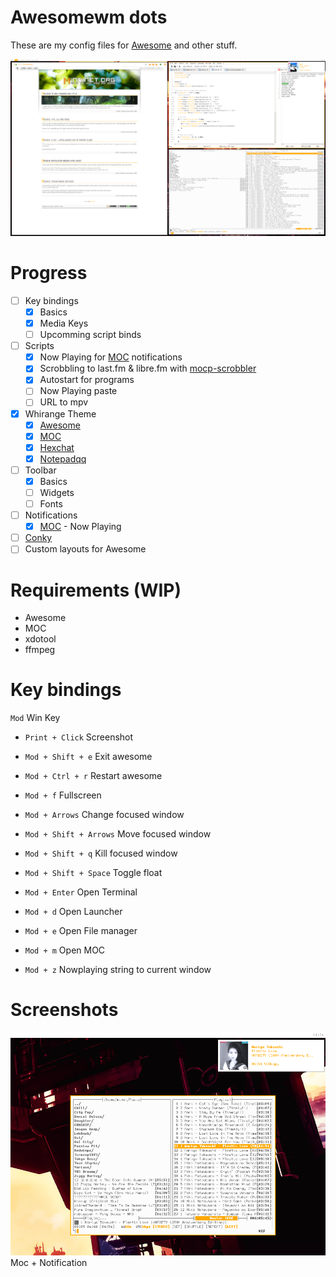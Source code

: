 # Awesomewm dots
These are my config files for [Awesome](https://awesomewm.org/) and other stuff.

![alt tag](https://raw.githubusercontent.com/Mindii/Whirange-AwesomeWM/master/images/1535629485_screen.png)

# Progress
- [ ] Key bindings
    - [x] Basics
    - [x] Media Keys
    - [ ] Upcomming script binds
- [ ] Scripts
    - [x] Now Playing for [MOC](http://moc.daper.net/) notifications
    - [x] Scrobbling to last.fm & libre.fm with [mocp-scrobbler](https://aur.archlinux.org/packages/mocp-scrobbler/)
    - [x] Autostart for programs
    - [ ] Now Playing paste
    - [ ] URL to mpv
- [x] Whirange Theme
    - [x] [Awesome](https://awesomewm.org/)
    - [x] [MOC](http://moc.daper.net/)
    - [x] [Hexchat](https://hexchat.github.io/)
    - [x] [Notepadqq](https://notepadqq.com)
- [ ] Toolbar
  - [x] Basics 
  - [ ] Widgets
  - [ ] Fonts
- [ ] Notifications
  - [x] [MOC](http://moc.daper.net/) - Now Playing
- [ ] [Conky](https://github.com/brndnmtthws/conky)
- [ ] Custom layouts for Awesome

# Requirements (WIP)
- Awesome
- MOC
- xdotool
- ffmpeg

# Key bindings
`Mod` Win Key

- `Print + Click` Screenshot
- `Mod + Shift + e` Exit awesome
- `Mod + Ctrl + r` Restart awesome
- `Mod + f` Fullscreen
- `Mod + Arrows` Change focused window
- `Mod + Shift + Arrows` Move focused window
- `Mod + Shift + q` Kill focused window
- `Mod + Shift + Space` Toggle float

- `Mod + Enter` Open Terminal
- `Mod + d` Open Launcher
- `Mod + e` Open File manager
- `Mod + m` Open MOC
- `Mod + z` Nowplaying string to current window

# Screenshots
![alt tag](https://raw.githubusercontent.com/Mindii/Whirange-AwesomeWM/master/images/1535628857_screen.png)
Moc + Notification
